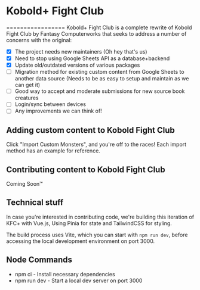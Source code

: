 # Kobold+ Fight Club
=================
Kobold+ Fight Club is a complete rewrite of Kobold Fight Club by Fantasy Computerworks that seeks to address a number of concerns with the original: 
- [x] The project needs new maintainers (Oh hey that's us)
- [x] Need to stop using Google Sheets API as a database+backend
- [x] Update old/outdated versions of various packages
- [ ] Migration method for existing custom content from Google Sheets to another data source (Needs to be as easy to setup and maintain as we can get it)
- [ ] Good way to accept and moderate submissions for new source book creatures
- [ ] Login/sync between devices
- [ ] Any improvements we can think of!

## Adding custom content to Kobold Fight Club
Click "Import Custom Monsters", and you're off to the races! Each import method has an example for reference.

## Contributing content to Kobold Fight Club
Coming Soon™

## Technical stuff
In case you're interested in contributing code, we're building this iteration of KFC+ with Vue.js, Using Pinia for state and TailwindCSS for styling.

The build process uses Vite, which you can start with `npm run dev`, before accessing the local development environment on port 3000.

## Node Commands
- npm ci - Install necessary dependencies
- npm run dev - Start a local dev server on port 3000
